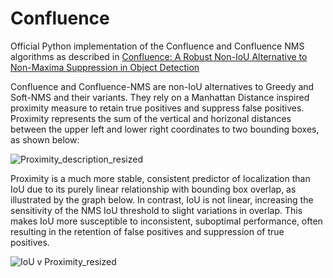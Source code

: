 # Confluence
Official Python implementation of the Confluence and Confluence NMS algorithms as described in [Confluence: A Robust Non-IoU Alternative to Non-Maxima Suppression in Object Detection](https://arxiv.org/abs/2012.00257)

Confluence and Confluence-NMS are non-IoU alternatives to Greedy and Soft-NMS and their variants. They rely on a Manhattan Distance inspired proximity measure to retain true positives and suppress false positives. Proximity represents the sum of the vertical and horizonal distances between the upper left and lower right coordinates to two bounding boxes, as shown below:

![Proximity_description_resized](https://user-images.githubusercontent.com/39542635/120128561-a4c60d00-c205-11eb-83a2-630c012a672c.PNG)


Proximity is a much more stable, consistent predictor of localization than IoU due to its purely linear relationship with bounding box overlap, as illustrated by the graph below. In contrast, IoU is not linear, increasing the sensitivity of the NMS IoU threshold to slight variations in overlap. This makes IoU more susceptible to inconsistent, suboptimal performance, often resulting in the retention of false positives and suppression of true positives.

![IoU v Proximity_resized](https://user-images.githubusercontent.com/39542635/120128567-a8f22a80-c205-11eb-8061-397f6b7ffbdd.png)

